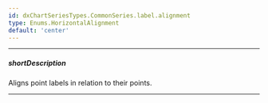 ```yaml
---
id: dxChartSeriesTypes.CommonSeries.label.alignment
type: Enums.HorizontalAlignment
default: 'center'
---
```

---
##### shortDescription
Aligns point labels in relation to their points.

---
<!-- Description goes here -->
